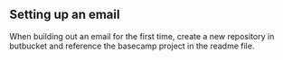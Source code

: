 ## Setting up an email

When building out an email for the first time, create a new repository in butbucket and reference the basecamp project in the readme file.
